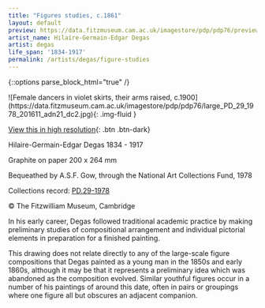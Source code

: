 ```yaml
---
title: "Figures studies, c.1861"
layout: default
preview: https://data.fitzmuseum.cam.ac.uk/imagestore/pdp/pdp76/preview_PD_29_1978_201611_adn21_dc2.jpg
artist_name: Hilaire-Germain-Edgar Degas
artist: degas
life_span: '1834-1917'
permalink: /artists/degas/figure-studies
---
```

{::options parse_block_html="true" /}
<div class="text-center">
![Female dancers in violet skirts, their arms raised, c.1900](https://data.fitzmuseum.cam.ac.uk/imagestore/pdp/pdp76/large_PD_29_1978_201611_adn21_dc2.jpg){: .img-fluid }

[View this in high resolution](https://data.fitzmuseum.cam.ac.uk/id/image/iiif/media-202727#?c=&m=&cv=){: .btn .btn-dark}
</div>

Hilaire-Germain-Edgar Degas 1834 - 1917

Graphite on paper 200 x 264 mm    

Bequeathed by A.S.F. Gow, through the National Art Collections Fund, 1978

Collections record: [PD.29-1978](https://data.fitzmuseum.cam.ac.uk/id/object/6286)

© The Fitzwilliam Museum, Cambridge

In his early career, Degas followed traditional academic practice by making preliminary studies of compositional arrangement and individual pictorial elements in preparation for a finished painting.

This drawing does not relate directly to any of the large-scale figure compositions that Degas painted as a young man in the 1850s and early 1860s, although it may be that it represents a preliminary idea which was abandoned as the composition evolved. Similar youthful figures occur in a number of his paintings of around this date, often in pairs or groupings where one figure all but obscures an adjacent companion.
